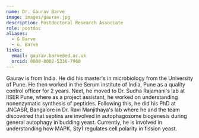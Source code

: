 ```yaml
---
name: Dr. Gaurav Barve
image: images/gaurav.jpg
description: Postdoctoral Research Associate
role: postdoc
aliases:
  - G Barve
  - G. Barve
links:
  email: gaurav.barve@ed.ac.uk
  orcid: 0000-0002-5336-7960
---
```


Gaurav is from India. He did his master's in microbiology from the University of Pune. He then worked in the Serum institute of India, Pune as a quality control officer for 2 years. Next, he moved to Dr. Sudha Rajamani's lab at IISER Pune, where as a project assistant, he worked on understanding nonenzymatic synthesis of peptides. Following this, he did his PhD at JNCASR, Bangalore in Dr. Ravi Manjithaya's lab where he and the team discovered that septins are involved in autophagosome biogenesis during general autophagy in budding yeast. Currently, he is involved in understanding how MAPK, Sty1 regulates cell polarity in fission yeast.
